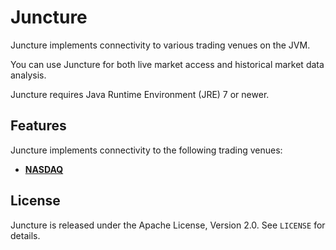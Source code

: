 Juncture
========

Juncture implements connectivity to various trading venues on the JVM.

You can use Juncture for both live market access and historical market data
analysis.

Juncture requires Java Runtime Environment (JRE) 7 or newer.


Features
--------

Juncture implements connectivity to the following trading venues:

  - [**NASDAQ**](juncture-nasdaq)


License
-------

Juncture is released under the Apache License, Version 2.0. See `LICENSE` for
details.
